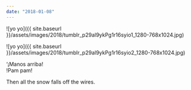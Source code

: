 ```yaml
---
date: "2018-01-08"
---
```


![yo yo]({{ site.baseurl }}/assets/images/2018/tumblr_p29al9ykPg1r16syio1_1280-768x1024.jpg)

![yo yo]({{ site.baseurl }}/assets/images/2018/tumblr_p29al9ykPg1r16syio2_1280-768x1024.jpg)

‘¡Manos arriba!  
!Pam pam!

Then all the snow falls off the wires.
